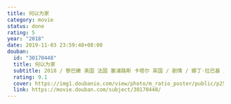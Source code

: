 ```yaml
---
title: 何以为家
category: movie
status: done
rating: 5
year: "2018"
date: 2019-11-03 23:59:48+08:00
douban:
  id: "30170448"
  title: 何以为家
  subtitle: 2018 / 黎巴嫩 美国 法国 塞浦路斯 卡塔尔 英国 / 剧情 / 娜丁·拉巴基 / 赞恩·阿尔·拉菲亚 约丹诺斯·希费罗
  rating: 9.1
  cover: https://img1.doubanio.com/view/photo/m_ratio_poster/public/p2555295759.jpg
  link: https://movie.douban.com/subject/30170448/
---
```



